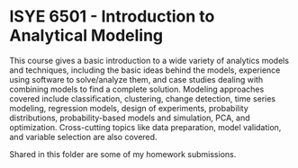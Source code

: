 # ISYE 6501 - Introduction to Analytical Modeling

This course gives a basic introduction to a wide variety of analytics models and techniques, including the
basic ideas behind the models, experience using software to solve/analyze them, and case studies
dealing with combining models to find a complete solution. Modeling approaches covered include
classification, clustering, change detection, time series modeling, regression models, design of
experiments, probability distributions, probability-based models and simulation, PCA, and optimization.
Cross-cutting topics like data preparation, model validation, and variable selection are also covered.

Shared in this folder are some of my homework submissions.
